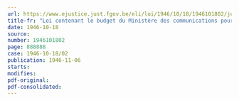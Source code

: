 ```yaml
---
url: https://www.ejustice.just.fgov.be/eli/loi/1946/10/18/1946101802/justel
title-fr: "Loi contenant le budget du Ministère des communications pour l'exercice 1946"
date: 1946-10-18
source:
number: 1946101802
page: 888888
case: 1946-10-18/02
publication: 1946-11-06
starts:
modifies:
pdf-original:
pdf-consolidated:
---
```


